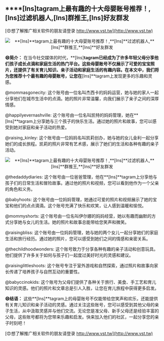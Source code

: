 ## ****[Ins]**tagram上最有趣的十大母婴账号推荐！,**[Ins]**过滤机器人,**[Ins]**群推王,**[Ins]**好友群发**

[😍想了解推广相关软件的朋友请登录 http://www.vst.tw](http://www.vst.tw)

 <center><img src="https://vst.tw/MP4/tuiguang/png/6.png" alt="**[Ins]**tagram上最有趣的十大母婴账号推荐！,**[Ins]**过滤机器人,**[Ins]**群推王,**[Ins]**好友群发"></center>

**😄简介：**
在当今社交媒体的时代，**[Ins]**tagram已经成为了许多年轻父母分享他们孩子成长点滴和家庭生活的热门平台。这些母婴账号不仅展示了可爱的宝宝照片，还提供了有关育儿知识、亲子活动和家庭生活的有趣内容。在本文中，我们将为您推荐十个最有趣的母婴账号，让您在**[Ins]**tagram上发现更多的乐趣和灵感。

@mommasgonecity:
这个账号由一位名叫杰西卡的妈妈运营，她与她的家人一起分享他们在城市生活中的点滴。她的照片非常温馨，向我们展示了亲子之间的深厚情感。

@happilyevernashville:
这个账号由一位名叫凯特的妈妈管理，她在**[Ins]**tagram上分享她与三个孩子的快乐生活。通过她的照片和故事，您可以感受到她对家庭和亲子活动的热爱。

@raising_kinley:
这个账号由一位妈妈名叫凯莉创办，她与她的女儿金利一起分享她们的成长旅程。凯莉的照片非常有艺术感，展示了她们的生活和各种有趣的亲子活动。

 <center><img src="https://vst.tw/MP4/tuiguang/png/6.png" alt="**[Ins]**tagram上最有趣的十大母婴账号推荐！,**[Ins]**过滤机器人,**[Ins]**群推王,**[Ins]**好友群发"></center>

@thedaddydiaries:
这个账号由一位爸爸管理，他在**[Ins]**tagram上分享他与孩子们的日常生活和冒险故事。通过他的照片和视频，您可以看到他作为一个父亲的角色和义务。

@babyhoots:
这个账号由一位妈妈管理，她通过可爱的照片和视频展示了她的宝宝和他们的点点滴滴。这个账号充满了快乐和欢笑，让人感到温暖和愉悦。

@mommyshorts:
这个账号由一位名叫伊尔娜的妈妈经营，她以有趣而幽默的方式分享她与女儿的生活。她的照片和故事总能带给您笑声和微笑。

@raisingbliss:
这个账号由一位妈妈管理，她与她的两个女儿一起分享她们的家庭生活和旅行经历。通过她的照片，您可以感受到她们之间的情感和亲密关系。

@thechildhoodwonders:
这个账号致力于分享各种有趣的亲子活动和创意玩具。他们提供了许多关于如何与孩子们一起度过美好时光的灵感和建议。

@raisinglittleshoots:
这个账号专注于室外游戏和自然探索，通过照片和故事向家长传递了培养孩子与自然互动的重要性。

@babyccinokids:
这个账号为父母们提供了各种关于旅行、美食、手工艺和育儿知识的灵感。他们的照片和文章总是引人入胜，让您在育儿旅程中获得更多启发。

**😄结语：**
这些**[Ins]**tagram上的母婴账号不仅能带给您笑声和欢乐，还能提供有关育儿知识和亲子活动的灵感。通过关注这些账号，您可以感受到其他父母的亲子生活，从中汲取灵感并与他们交流。无论您是准父母、新手父母还是经验丰富的父母，这些账号都将为您带来乐趣和启发。快来加入他们的社区，一起分享您的亲子时刻吧！

[😍想了解推广相关软件的朋友请登录 http://www.vst.tw](http://www.vst.tw)



